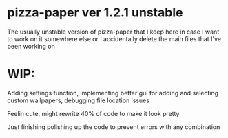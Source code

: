 # pizza-paper ver 1.2.1 unstable
The usually unstable version of pizza-paper that I keep here in case I want to work on it somewhere else or I accidentally delete the main files that I've been working on

# WIP:
Adding settings function, implementing better gui for adding and selecting custom wallpapers, debugging file location issues

Feelin cute, might rewrite 40% of code to make it look pretty

Just finishing polishing up the code to prevent errors with any combination
